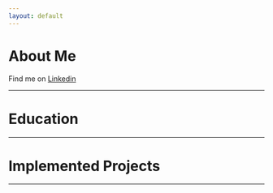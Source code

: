 ```yaml
---
layout: default
---
```


# About Me
Find me on [Linkedin](https://www.linkedin.com/in/lennart-wittchen-862674129/)

* * * 

# Education

* * *

# Implemented Projects

* * *
